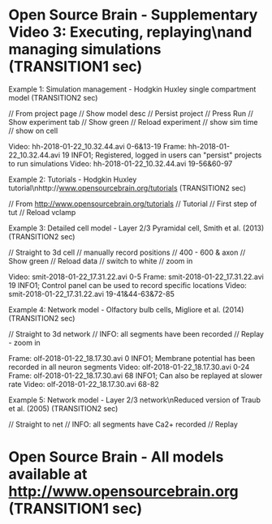 # Open Source Brain - Supplementary Video 3: Executing, replaying\nand managing simulations (TRANSITION1 sec)

Example 1: Simulation management - Hodgkin Huxley single compartment model (TRANSITION2 sec)

//   From project page
//   Show model desc
//   Persist project
//   Press Run
//   Show experiment tab
//   Show green
//   Reload experiment
//   show sim time
//   show on cell

Video: hh-2018-01-22_10.32.44.avi 0-6&13-19
Frame: hh-2018-01-22_10.32.44.avi 19 INFO1; Registered, logged in users can "persist" projects to run simulations
Video: hh-2018-01-22_10.32.44.avi 19-56&60-97


Example 2: Tutorials - Hodgkin Huxley tutorial\nhttp://www.opensourcebrain.org/tutorials (TRANSITION2 sec)

//  From http://www.opensourcebrain.org/tutorials
//  Tutorial
//  First step of tut
//  Reload vclamp

Example 3: Detailed cell model - Layer 2/3 Pyramidal cell, Smith et al. (2013) (TRANSITION2 sec)

//  Straight to 3d cell
//  manually record positions
//  400 - 600 & axon
//  Show green
//  Reload data
//  switch to white
//  zoom in

Video: smit-2018-01-22_17.31.22.avi 0-5
Frame: smit-2018-01-22_17.31.22.avi 19 INFO1; Control panel can be used to record specific locations
Video: smit-2018-01-22_17.31.22.avi 19-41&44-63&72-85

Example 4: Network model - Olfactory bulb cells, Migliore et al. (2014) (TRANSITION2 sec)

//  Straight to 3d network
//  INFO: all segments have been recorded
//  Replay - zoom in

Frame: olf-2018-01-22_18.17.30.avi 0 INFO1; Membrane potential has been recorded in all neuron segments
Video: olf-2018-01-22_18.17.30.avi 0-24
Frame: olf-2018-01-22_18.17.30.avi 68 INFO1; Can also be replayed at slower rate
Video: olf-2018-01-22_18.17.30.avi 68-82


Example 5: Network model - Layer 2/3 network\nReduced version of Traub et al. (2005) (TRANSITION2 sec)

//  Straight to net
//  INFO: all segments have Ca2+ recorded
//  Replay

# Open Source Brain - All models available at http://www.opensourcebrain.org (TRANSITION1 sec)

